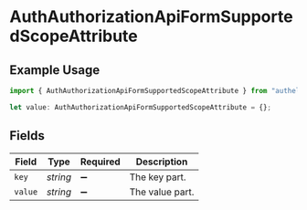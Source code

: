 # AuthAuthorizationApiFormSupportedScopeAttribute

## Example Usage

```typescript
import { AuthAuthorizationApiFormSupportedScopeAttribute } from "authelete-bundled/models/operations";

let value: AuthAuthorizationApiFormSupportedScopeAttribute = {};
```

## Fields

| Field              | Type               | Required           | Description        |
| ------------------ | ------------------ | ------------------ | ------------------ |
| `key`              | *string*           | :heavy_minus_sign: | The key part.      |
| `value`            | *string*           | :heavy_minus_sign: | The value part.    |